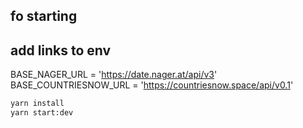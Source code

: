 ## fo starting

## add links to env

BASE_NAGER_URL = 'https://date.nager.at/api/v3'
BASE_COUNTRIESNOW_URL = 'https://countriesnow.space/api/v0.1'

```bash
yarn install
yarn start:dev
```
